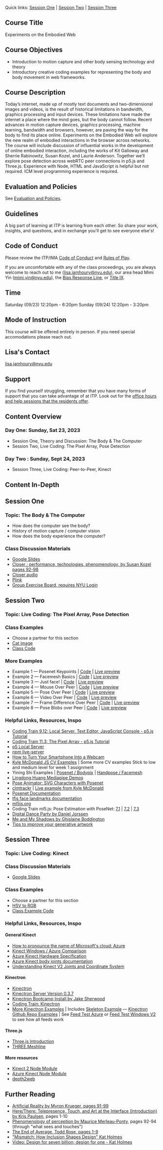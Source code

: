 Quick links: [Session One](#session-one) | [Session Two](#session-two) | [Session Three](#session-three) 

## Course Title 

Experiments on the Embodied Web 

## Course Objectives

- Introduction to motion capture and other body sensing technology and theory 
- Introductory creative coding examples for representing the body and body movement in web frameworks. 

## Course Description

Today’s internet, made up of mostly text documents and two-dimensional images and videos, is the result of historical limitations in bandwidth, graphics processing and input devices. These limitations have made the internet a place where the mind goes, but the body cannot follow. Recent advances in motion capture devices, graphics processing, machine learning, bandwidth and browsers, however, are paving the way for the body to find its place online. Experiments on the Embodied Web will explore the new realm of embodied interactions in the browser across networks. The course will include discussion of influential works in the development of online embodied interaction, including the works of Kit Galloway and Sherrie Rabinowitz, Susan Kozel, and Laurie Anderson. Together we’ll explore pose detection across webRTC peer connections in p5.js and Three.js. Experience with Node, HTML and JavaScript is helpful but not required. ICM level programming experience is required.

## Evaluation and Policies

See [Evaluation and Policies](/policies.md).

## Guidelines

A big part of learning at ITP is learning from each other. So share your work, insights, and questions, and in exchange you'll get to see everyone else's!

## Code of Conduct

Please review the ITP/IMA [Code of Conduct](https://github.com/ITPNYU/ITP-IMA-Code-of-Conduct) and [Rules of Play](https://github.com/ITPNYU/ITP-IMA-Code-of-Conduct/blob/main/rules-of-play.md).

If you are uncomfortable with any of the class proceedings, you are always welcome to reach out to me (lisa.jamhoury@nyu.edu), our area head Mimi Yin (mimi.yin@nyu.edu), the [Bias Response Line](https://www.nyu.edu/about/policies-guidelines-compliance/equal-opportunity/bias-response/report-a-bias-incident.html), or [Title IX](https://www.nyu.edu/about/policies-guidelines-compliance/equal-opportunity/title9/reporting-and-resources/reporting-options.html).

## Time

Saturday (09/23) 12:20pm - 6:20pm 
Sunday (09/24) 12:20pm - 3:20pm 

## Mode of Instruction

This course will be offered entirely in person. If you need special accomodations please reach out. 

## Lisa's Contact

lisa.jamhoury@nyu.edu

## Support

If you find yourself struggling, remember that you have many forms of support that you can take advantage of at ITP. Look out for the [office hours and help sessions that the residents offer](https://itp.nyu.edu/residents/contact-the-residents/). 

## Content Overview

### Day One: Sunday, Sat 23, 2023

- Session One, Theory and Discussion: The Body & The Computer
- Session Two, Live Coding: The Pixel Array, Pose Detection

### Day Two : Sunday, Sept 24, 2023

- Session Three, Live Coding: Peer-to-Peer, Kinect

## Content In-Depth

## Session One

### Topic: The Body & The Computer

- How does the computer see the body? 
- History of motion capture / computer vision
- How does the body experience the computer?

### Class Discussion Materials 

- [Google Slides](https://docs.google.com/presentation/d/1vmjDEq5p21qtzI7VztvbR3D4Hpr7gPMgTlI8eGui7dg/edit?usp=sharing)
- [Closer : performance, technologies, phenomenology, by Susan Kozel pages 92-98](https://github.com/lisajamhoury/The-Body-Everywhere-and-Here-2021/blob/main/readings/closer_2.pdf)
- [Closer audio](media/closer.m4a)
- [Plink](https://plink.in/r/ewah)
- [Group Exercise Board, requires NYU Login](https://docs.google.com/presentation/d/1TLKjTbpswpaxSs-wSzYO7K5YkVjjnk66vv29iTtHBQ0/edit?usp=sharing)

## Session Two

### Topic: Live Coding: The Pixel Array, Pose Detection

### Class Examples

 - Choose a partner for this section  
 - [Cat image](https://raw.githubusercontent.com/lisajamhoury/The-Body-Everywhere-and-Here-2021/main/examples/assets/cat.jpg) 
 - [Class Code](examples/day_one/) 
 

 ### More Examples 

  - Example 1 — Posenet Keypoints | [Code](https://github.com/lisajamhoury/The-Body-Everywhere-and-Here-2021/tree/main/examples/week2/2_1_posenet) | [Live preview](https://body-ewah-2021.glitch.me/examples/week2/2_1_posenet/index.html) 
  - Example 2 — Facemesh Basics | [Code](https://github.com/lisajamhoury/The-Body-Everywhere-and-Here-2021/tree/main/examples/week2/2_2_facemesh) | [Live preview](https://body-ewah-2021.glitch.me/examples/week2/2_2_facemesh/index.html) 
  - Example 3 — Just face! | [Code](https://github.com/lisajamhoury/The-Body-Everywhere-and-Here-2021/tree/main/examples/week2/2_3_justface) | [Live preview](https://body-ewah-2021.glitch.me/examples/week2/2_3_justface/index.html) 
 - Example 4 — Mouse Over Peer | [Code](https://github.com/lisajamhoury/The-Body-Everywhere-and-Here-2021/tree/main/examples/week4/4_1_mouse) | [Live preview](https://body-ewah-2021.glitch.me/examples/week4/4_1_mouse/index.html) 
 - Example 5 — Pose Over Peer | [Code](https://github.com/lisajamhoury/The-Body-Everywhere-and-Here-2021/tree/main/examples/week4/4_2_pose) | [Live preview](https://body-ewah-2021.glitch.me/examples/week4/4_2_pose/index.html) 
 - Example 6 — Video Over Peer | [Code](https://github.com/lisajamhoury/The-Body-Everywhere-and-Here-2021/tree/main/examples/week4/4_3_video) | [Live preview](https://body-ewah-2021.glitch.me/examples/week4/4_3_video/index.html) 
 - Example 7 — Frame Difference Over Peer | [Code](https://github.com/lisajamhoury/The-Body-Everywhere-and-Here-2021/tree/main/examples/week4/4_4_frame_diff) | [Live preview](https://body-ewah-2021.glitch.me/examples/week4/4_4_frame_diff/index.html) 
 - Example 8 — Pose Blobs over Peer | [Code](https://github.com/lisajamhoury/The-Body-Everywhere-and-Here-2021/tree/main/examples/week4/4_5_pose_blobs) | [Live preview](https://body-ewah-2021.glitch.me/examples/week4/4_5_pose_blobs/index.html) 


### Helpful Links, Resources, Inspo
- [Coding Train 9.12: Local Server, Text Editor, JavaScript Console - p5.js Tutorial](https://www.youtube.com/watch?v=UCHzlUiDD10)
- [Coding Train 11.3: The Pixel Array - p5.js Tutorial](https://www.youtube.com/watch?v=nMUMZ5YRxHI)
- [p5 Local Server](https://github.com/processing/p5.js/wiki/Local-server)
- [npm live-server](https://www.npmjs.com/package/live-server)
- [How to Turn Your Smartphone Into a Webcam](https://www.wired.com/story/use-your-phone-as-webcam/#:~:text=Install%20EpocCam%20Webcam%20Viewer%20from,network%20and%20launch%20the%20apps.)
- [Kyle McDonald JS CV Examples](https://kylemcdonald.github.io/cv-examples/) | Some more CV examples Stick to low and medium level for week 1 assignment
- Yining Shi Examples | [Posenet / Bodypix](https://github.com/yining1023/machine-learning-for-the-web/tree/master/week3-pose) | [Handpose / Facemesh](https://github.com/yining1023/machine-learning-for-the-web/tree/master/face-hand)
- [Lingdong Huang Mediapipe Demos](https://github.com/LingDong-/handpose-facemesh-demos)
- [Pose Animator: SVG Characters with Posenet](https://blog.tensorflow.org/2020/05/pose-animator-open-source-tool-to-bring-svg-characters-to-life.html)
- [clmtrackr](https://github.com/auduno/clmtrackr) | [Live example from Kyle McDonald](https://kylemcdonald.github.io/cv-examples/FaceTracking/)
- [Posenet Documentation](https://github.com/tensorflow/tfjs-models/tree/master/posenet)
- [tfjs face landmarks documentation](https://github.com/tensorflow/tfjs-models/tree/master/face-landmarks-detection)
- [ml5js.org](https://ml5js.org/)
- Coding Train ml5.js: Pose Estimation with PoseNet: [7.1](https://thecodingtrain.com/learning/ml5/7.1-posenet.html) | [7.2](https://thecodingtrain.com/learning/ml5/7.2-pose-classifier.html) | [7.3](https://thecodingtrain.com/learning/ml5/7.3-pose-regression.html)
- [Digital Dance Party by Daniel Jorssen](https://www.instagram.com/p/CASdHnMBRFt/)
- [Me and My Shadows by Ghislaine Boddington](http://www.bodydataspace.net/projects/meandmyshadow/)
- [Tips to improve your generative artwork](https://tylerxhobbs.com/essays/2018/tips-to-improve-your-generative-artwork)

## Session Three 

### Topic: Live Coding: Kinect

### Class Discussion Materials 

- [Google Slides](https://docs.google.com/presentation/d/1cG6J22IXCAj5GI5hGtp0XRcElfXwJ5UPbs63GLXCtNQ/edit?usp=sharing)

### Class Examples

 - Choose a partner for this section  
 - [HSV to RGB](https://stackoverflow.com/questions/17242144/javascript-convert-hsb-hsv-color-to-rgb-accurately/54024653)
 - [Class Example Code](/examples/day_two/)

### Helpful Links, Resources, Inspo

#### General Kinect 
- [How to pronounce the name of Microsoft's cloud: Azure](https://www.youtube.com/watch?v=AmP11EgEM4g)
- [Kinect Windows / Azure Comparison](https://docs.microsoft.com/en-us/azure/kinect-dk/windows-comparison)
- [Azure Kinect Hardware Specification](https://docs.microsoft.com/en-us/azure/kinect-dk/hardware-specification)
- [Azure Kinect body joints documentation](https://docs.microsoft.com/en-us/azure/Kinect-dk/body-joints)
- [Understanding Kinect V2 Joints and Coordinate System](https://medium.com/@lisajamhoury/understanding-kinect-v2-joints-and-coordinate-system-4f4b90b9df16)

#### Kinectron
- [Kinectron](https://kinectron.github.io/)
- [Kinectron Server Version 0.3.7](https://github.com/kinectron/kinectron/releases/tag/0.3.7)
- [Kinectron Bootcamp Install by Jake Sherwood](https://jakesherwood.com/blog/body_ewah/kinectron-install)
- [Coding Train: Kinectron](https://www.youtube.com/watch?v=BV6xK3EOznI)
- [More Kinectron Examples](https://kinectron.github.io/docs/example-simple-skeleton.html) | Includes [Skeleton Example](https://kinectron.github.io/docs/example-skeleton-images-windows.html) 
— [Kinectron Github Repo Examples](https://github.com/kinectron/kinectron/tree/master/examples) | See [Feed Test Azure](https://github.com/kinectron/kinectron/tree/master/examples/azure_examples/p5_examples/feedTest) or [Feed Test Windows V2](https://github.com/kinectron/kinectron/tree/master/examples/windows_examples/p5_examples/feedTest) to see how all feeds work

#### Three.js 
- [Three.js Introduction](https://threejs.org/docs/#manual/en/introduction/Creating-a-scene)
- [THREE.Meshline](https://github.com/spite/THREE.MeshLine)

#### More resources
- [Kinect 2 Node Module](https://github.com/wouterverweirder/kinect2)
- [Azure Kinect Node Module](https://github.com/wouterverweirder/kinect-azure)
- [depth2web](https://github.com/js6450/depth2web)

## Further Reading 

- [Artificial Reality by Myron Krueger, pages 91-99](https://github.com/lisajamhoury/The-Body-Everywhere-and-Here-2021/blob/main/readings/artificial_reality_5.pdf)
- [Here/There: Telepresence, Touch, and Art at the Interface (Introduction) by Kris Paulsen](https://www.academia.edu/27070858/Here_There_Telepresence_Touch_and_Art_at_the_Interface_Introduction_https_mitpress_mit_edu_books_herethere), pages 1-10 
- [Phenomenology of perception by Maurice Merleau-Ponty](https://github.com/lisajamhoury/The-Body-Everywhere-and-Here-2021/blob/main/readings/phenomenology_of_perception_2.pdf), pages 92-94 (through "what sees and touches")
- [The End of Average, Todd Rose, pages 1-9](https://github.com/lisajamhoury/The-Body-Everywhere-and-Here-2021/blob/main/readings/end_of_avg_intro.pdf)
- ["Mismatch: How Inclusion Shapes Design" Kat Holmes](https://mitpress.mit.edu/books/mismatch)
- [Video: Design for seven billion; design for one - Kat Holmes](https://www.youtube.com/watch?v=vPH1exUrSh8)